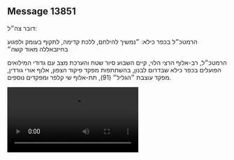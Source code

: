 ## Message 13851

דובר צה״ל: 

הרמטכ״ל בכפר כילא: ״נמשיך להילחם, ללכת קדימה, לתקוף בעומק ולפגוע בחיזבאללה מאוד קשה״ 

הרמטכ״ל, רב-אלוף הרצי הלוי, קיים השבוע סיור שטח והערכת מצב עם גדודי המילואים הפועלים בכפר כילא שבדרום לבנון, בהשתתפות מפקד פיקוד הצפון, אלוף אורי גורדין, מפקד עוצבת ״הגליל״ (91), תת-אלוף שי קלפר ומפקדים נוספים.

![Video](https://data.iron-swords.co.il/2024/November/16/https://data.iron-swords.co.il/2024/November/16/13851/13851_media.mp4)

